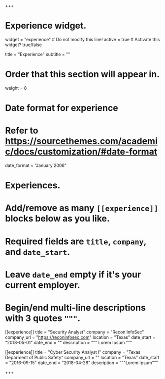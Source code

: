 +++
# Experience widget.
widget = "experience"  # Do not modify this line!
active = true  # Activate this widget? true/false

title = "Experience"
subtitle = ""

# Order that this section will appear in.
weight = 8

# Date format for experience
#   Refer to https://sourcethemes.com/academic/docs/customization/#date-format
date_format = "January 2006"

# Experiences.
#   Add/remove as many `[[experience]]` blocks below as you like.
#   Required fields are `title`, `company`, and `date_start`.
#   Leave `date_end` empty if it's your current employer.
#   Begin/end multi-line descriptions with 3 quotes `"""`.
[[experience]]
  title = "Security Analyst"
  company = "Recon InfoSec"
  company_url = "https://reconinfosec.com"
  location = "Texas"
  date_start = "2018-05-01"
  date_end = ""
  description = """ 
  Lorem Ipsum
  """

[[experience]]
  title = "Cyber Security Analyst I"
  company = "Texas Deparment of Public Safety"
  company_url = ""
  location = "Texas"
  date_start = "2016-09-15"
  date_end = "2018-04-28"
  description = """Lorem Ipsum"""

+++
